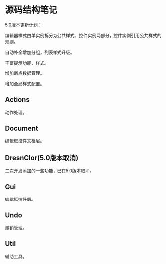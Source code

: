 # 源码结构笔记

5.0版本更新计划：

编辑器样式由单实例拆分为公共样式、控件实例两部分，控件实例引用公共样式的规则。

自动补全增加分组，列表样式升级。

丰富提示功能、样式。

增加断点数据管理。

增加全局样式配置。





## Actions

动作处理。

## Document

编辑框控件文档层。



## DresnClor(5.0版本取消)

二次开发添加的一些功能，已在5.0版本取消。

## Gui

编辑框控件层。



## Undo

撤销管理。



## Util

辅助工具。